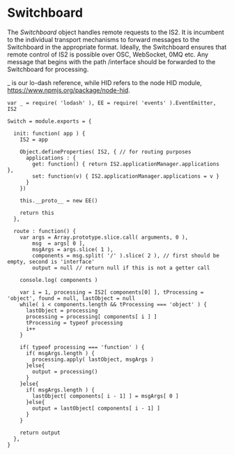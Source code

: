 Switchboard
===========
The *Switchboard* object handles remote requests to the IS2. It is incumbent to the individual transport mechanisms
to forward messages to the Switchboard in the appropriate format. Ideally, the Switchboard ensures that remote
control of IS2 is possible over OSC, WebSocket, 0MQ etc. Any message that begins with the path /interface should be 
forwarded to the Switchboard for processing.

_ is our lo-dash reference, while HID refers to the node HID module, https://www.npmjs.org/package/node-hid.

    var _ = require( 'lodash' ), EE = require( 'events' ).EventEmitter, IS2
		
    Switch = module.exports = {
      
      init: function( app ) {
        IS2 = app
        
        Object.defineProperties( IS2, { // for routing purposes
          applications : {
            get: function() { return IS2.applicationManager.applications },
            set: function(v) { IS2.applicationManager.applications = v }
          }
        })
        
        this.__proto__ = new EE()

        return this
      },
      
      route : function() {
        var args = Array.prototype.slice.call( arguments, 0 ),
            msg  = args[ 0 ],
            msgArgs = args.slice( 1 ),
            components = msg.split( '/' ).slice( 2 ), // first should be empty, second is 'interface'
            output = null // return null if this is not a getter call
        
        console.log( components )

        var i = 1, processing = IS2[ components[0] ], tProcessing = 'object', found = null, lastObject = null
        while( i < components.length && tProcessing === 'object' ) {
          lastObject = processing
          processing = processing[ components[ i ] ]
          tProcessing = typeof processing
          i++
        }

        if( typeof processing === 'function' ) {
          if( msgArgs.length ) {
            processing.apply( lastObject, msgArgs )
          }else{
            output = processing()
          }
        }else{
          if( msgArgs.length ) {
            lastObject[ components[ i - 1] ] = msgArgs[ 0 ]
          }else{
            output = lastObject[ components[ i - 1] ]
          }
        }
        
        return output
      },
    }